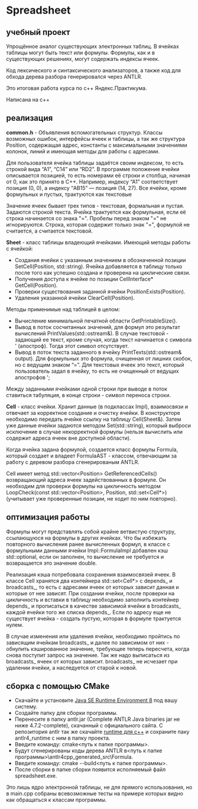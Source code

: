 # Spreadsheet

## учебный проект
Упрощённое аналог существующих электронных таблиц. В ячейках таблицы могут быть текст или формулы. Формулы, как и в существующих решениях, могут содержать индексы ячеек.

Код лексического и синтаксического анализаторов, а также код для обхода дерева разбора генерировался через ANTLR.

Это итоговая работа курса по с++ Яндекс.Практикума.

Написана на с++

## реализация
**common.h** - Объявления вспомогательных структур. Классы возможных ошибок, интерфейсы ячеек и таблицы, а так же структура Position, содержащая адрес, константы с максимальными значениями колонок, линий и имеющая методы для работы с адресами.

Для пользователя ячейка таблицы задаётся своим индексом, то есть строкой вида “А1”, “С14” или “RD2”. В программе положение ячейки описывается позицией, то есть номерами её строки и столбца, начиная от 0, как это принято в С++. Например, индексу “А1” соответствует позиция (0, 0), а индексу “AB15” — позиция (14, 27). Все ячейки, кроме формульных и пустых, трактуются как текстовые

Значение ячеек бывает трех типов - текстовая, формальная и пустая. Задаются строкой текста.  Ячейка трактуется как формульная, если её строка начинается со знака "=". Пробелы перед знаком "=" не игнорируются. Строка, которая содержит только знак "=", формулой не считается, а считается текстовой.

**Sheet** - класс таблицы владеющий ячейками. Имеющий методы работы с ячейкой:
- Создания ячейки с указанным значением в обозначенной позиции SetCell(Position, std::string). Ячейка добавляется в таблицу только после того как успешно создана и проверена на циклические связи.
- Получения доступа к ячейке по позиции CellInterface* GetCell(Position).
- Проверки существования заданной ячейки PositionExists(Position).
- Удаления указанной ячейки ClearCell(Position).

Методы применимые над таблицей в целом:
- Вычисление минимальной печатной области GetPrintableSize().
- Вывод в поток сосчитанных значений, для формул это результат вычислений PrintValues(std::ostream&). В случае текстовой - задающий ее текст, кроме случая, когда текст начинается с символа ' (апостроф). Тогда этот символ отсутствует.
- Вывод в поток текста заданного в ячейку PrintTexts(std::ostream& output). Для формульных это формула, очищенная от лишних скобок, но с ведущим знаком “=”. Для текстовых ячеек это текст, который пользователь задал в ячейку, то есть не очищенный от ведущих апострофов ';

Между заданными ячейками одной строки при выводе в поток ставиться табуляция, в конце строки - символ переноса строки.

**Cell** - класс ячейки. Хранит данные (в подклассах Impl), взаимосвязи и отвечает за корректное создание и очистку ячейки. В конструкторе необходимо передать ячейке ссылку на таблицу Cell(Sheet&). Затем уже данные ячейки задаются методом Set(std::string), который выброси исключение в случае некорректной формулы (нельзя вычислить или содержит адреса ячеек вне доступной области).

Когда ячейка задана формулой, создается класс формулы Formula, который создает и владеет FormulaAST - классом, отвечающим за работу с деревом разбора сгенерированым ANTLR.

Cell имеет метод std::vector\<Position\> GetReferencedCells() возвращающий адреса ячеек задействованных в формуле. Он необходим для проверки формулы на цикличность методом LoopCheck(const std::vector\<Position\>, Position, std::set\<Cell*\>) (учитывает уже проверенные позиции, не ходит по ним повторно).

## оптимизация работы
Формулы могут представлять собой крайне ветвистую структуру, ссылающуюся на формулы в других ячейках. Что бы избежать повторного вычисления ранее вычисленных формул, в классе с формульными данными ячейки Impl::FormulaImpl добавлен кэш std::optional, если он заполнен, то вычисление не требуется и возвращается это значение double.

Реализация кэша потребовала сохранения взаимосвязей ячеек. В классе Cell хранятся два контейнера std::set\<Cell*\> с depends_ и broadcasts_, то есть с адресами ячеек от которых зависит данная и которые от нее зависят. При создании ячейки, после проверки на цикличность и вставки в таблицу необходимо заполнить контейнер depends_ и прописаться в качестве зависимой ячейки в broadcasts_ каждой ячейки того же списка depends_. Если по адресу еще не существует ячейка - создать пустую, которая в формуле трактуется нулем.

В случае изменения или удаления ячейки, необходимо пройтись по зависящим ячейкам broadcasts_ и далее по зависимом от них - обнулить кэшированное значение, требующее теперь пересчета, когда снова поступит запрос на значение. Так же надо выписаться из broadcasts_ ячеек от которых зависит. broadcasts_ не исчезает при удалении ячейки, а наследуется от старой к новой.

## cборка с помощью CMake

- Скачайте и установите [Java SE Runtime Environment 8](https://www.antlr.org) под вашу систему.
- Создайте папку для сборки программы.
- Перенесите в папку  antlr.jar (Complete ANTLR Java binaries jar не ниже 4.7.2-complete), скачанный с официального сайта. С репозитория antlr так же скачайте [runtime для c++](https://github.com/antlr/antlr4/tree/master/runtime/Cpp) и сохраните паку antlr4_runtime с ним в папку проекта.
- Введите команду: cmake<путь к папке программы>.
- Будут сгенерированы коды дерева ANTLR в<путь к папке программы>\antlr4cpp_generated_src\Formula.
- Введите команду: cmake --build<путь к папке программы>.
- После сборки в папке сборки появится исполняемый файл spreadsheet.exe.

Это лишь ядро электронной таблицы, не для прямого использования, но в main.cpp собраны всевозможные тесты на примере которых видно как обращаться к классам программы.
